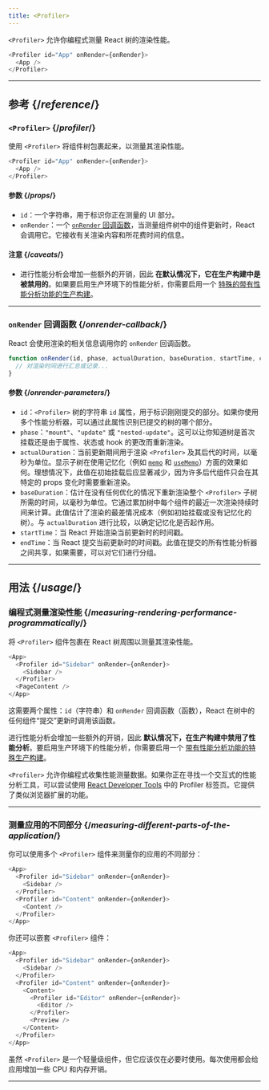 ```yaml
---
title: <Profiler>
---
```


<Intro>

`<Profiler>` 允许你编程式测量 React 树的渲染性能。

```js
<Profiler id="App" onRender={onRender}>
  <App />
</Profiler>
```

</Intro>

<InlineToc />

---

## 参考 {/*reference*/}

### `<Profiler>` {/*profiler*/}

使用 `<Profiler>` 将组件树包裹起来，以测量其渲染性能。

```js
<Profiler id="App" onRender={onRender}>
  <App />
</Profiler>
```

#### 参数 {/*props*/}

* `id`：一个字符串，用于标识你正在测量的 UI 部分。
* `onRender`：一个 [`onRender` 回调函数](#onrender-callback)，当测量组件树中的组件更新时，React会调用它。它接收有关渲染内容和所花费时间的信息。

#### 注意 {/*caveats*/}

* 进行性能分析会增加一些额外的开销，因此 **在默认情况下，它在生产构建中是被禁用的**。如果要启用生产环境下的性能分析，你需要启用一个 [特殊的带有性能分析功能的生产构建](https://fb.me/react-profiling)。

---

### `onRender` 回调函数 {/*onrender-callback*/}

React 会使用渲染的相关信息调用你的 `onRender` 回调函数。

```js
function onRender(id, phase, actualDuration, baseDuration, startTime, commitTime) {
  // 对渲染时间进行汇总或记录...
}
```

#### 参数 {/*onrender-parameters*/}

* `id`：`<Profiler>` 树的字符串 `id` 属性，用于标识刚刚提交的部分。如果你使用多个性能分析器，可以通过此属性识别已提交的树的哪个部分。
* `phase`：`"mount"`、`"update"` 或 `"nested-update"`。这可以让你知道树是首次挂载还是由于属性、状态或 hook 的更改而重新渲染。
* `actualDuration`：当前更新期间用于渲染 `<Profiler>` 及其后代的时间，以毫秒为单位。显示子树在使用记忆化（例如 [`memo`](/reference/react/memo) 和 [`useMemo`](/reference/react/useMemo)）方面的效果如何。理想情况下，此值在初始挂载后应显著减少，因为许多后代组件只会在其特定的 props 变化时需要重新渲染。
* `baseDuration`：估计在没有任何优化的情况下重新渲染整个 `<Profiler>` 子树所需的时间，以毫秒为单位。它通过累加树中每个组件的最近一次渲染持续时间来计算。此值估计了渲染的最差情况成本（例如初始挂载或没有记忆化的树）。与 `actualDuration` 进行比较，以确定记忆化是否起作用。
* `startTime`：当 React 开始渲染当前更新时的时间戳。
* `endTime`：当 React 提交当前更新时的时间戳。此值在提交的所有性能分析器之间共享，如果需要，可以对它们进行分组。

---

## 用法 {/*usage*/}

### 编程式测量渲染性能 {/*measuring-rendering-performance-programmatically*/}

将 `<Profiler>` 组件包裹在 React 树周围以测量其渲染性能。

```js {2,4}
<App>
  <Profiler id="Sidebar" onRender={onRender}>
    <Sidebar />
  </Profiler>
  <PageContent />
</App>
```

这需要两个属性：`id`（字符串）和 `onRender` 回调函数（函数），React 在树中的任何组件“提交”更新时调用该函数。

<Pitfall>

进行性能分析会增加一些额外的开销，因此 **默认情况下，在生产构建中禁用了性能分析**。要启用生产环境下的性能分析，你需要启用一个 [带有性能分析功能的特殊生产构建](https://fb.me/react-profiling)。

</Pitfall>

<Note>

`<Profiler>` 允许你编程式收集性能测量数据。如果你正在寻找一个交互式的性能分析工具，可以尝试使用 [React Developer Tools](/learn/react-developer-tools) 中的 Profiler 标签页。它提供了类似浏览器扩展的功能。

</Note>

---

### 测量应用的不同部分 {/*measuring-different-parts-of-the-application*/}

你可以使用多个 `<Profiler>` 组件来测量你的应用的不同部分：

```js {5,7}
<App>
  <Profiler id="Sidebar" onRender={onRender}>
    <Sidebar />
  </Profiler>
  <Profiler id="Content" onRender={onRender}>
    <Content />
  </Profiler>
</App>
```

你还可以嵌套 `<Profiler>` 组件：

```js {5,7,9,12}
<App>
  <Profiler id="Sidebar" onRender={onRender}>
    <Sidebar />
  </Profiler>
  <Profiler id="Content" onRender={onRender}>
    <Content>
      <Profiler id="Editor" onRender={onRender}>
        <Editor />
      </Profiler>
      <Preview />
    </Content>
  </Profiler>
</App>
```

虽然 `<Profiler>` 是一个轻量级组件，但它应该仅在必要时使用。每次使用都会给应用增加一些 CPU 和内存开销。

---

